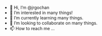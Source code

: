 - 👋 Hi, I’m @jrgochan
- 👀 I’m interested in many things!
- 🌱 I’m currently learning many things.
- 💞️ I’m looking to collaborate on many things.
- 📫 How to reach me ...

<!---
jrgochan/jrgochan is a ✨ special ✨ repository because its `README.md` (this file) appears on your GitHub profile.
You can click the Preview link to take a look at your changes.
--->
